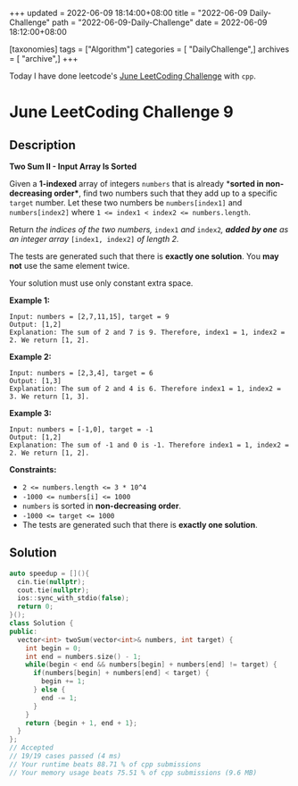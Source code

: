 +++
updated = 2022-06-09 18:14:00+08:00
title = "2022-06-09 Daily-Challenge"
path = "2022-06-09-Daily-Challenge"
date = 2022-06-09 18:12:00+08:00

[taxonomies]
tags = ["Algorithm"]
categories = [ "DailyChallenge",]
archives = [ "archive",]
+++

Today I have done leetcode's [June LeetCoding Challenge](https://leetcode.com/problems/two-sum-ii-input-array-is-sorted/) with `cpp`.

<!-- more -->

# June LeetCoding Challenge 9

## Description

**Two Sum II - Input Array Is Sorted**

Given a **1-indexed** array of integers `numbers` that is already ***sorted in non-decreasing order\***, find two numbers such that they add up to a specific `target` number. Let these two numbers be `numbers[index1]` and `numbers[index2]` where `1 <= index1 < index2 <= numbers.length`.

Return *the indices of the two numbers,* `index1` *and* `index2`*, **added by one** as an integer array* `[index1, index2]` *of length 2.*

The tests are generated such that there is **exactly one solution**. You **may not** use the same element twice.

Your solution must use only constant extra space.

 

**Example 1:**

```
Input: numbers = [2,7,11,15], target = 9
Output: [1,2]
Explanation: The sum of 2 and 7 is 9. Therefore, index1 = 1, index2 = 2. We return [1, 2].
```

**Example 2:**

```
Input: numbers = [2,3,4], target = 6
Output: [1,3]
Explanation: The sum of 2 and 4 is 6. Therefore index1 = 1, index2 = 3. We return [1, 3].
```

**Example 3:**

```
Input: numbers = [-1,0], target = -1
Output: [1,2]
Explanation: The sum of -1 and 0 is -1. Therefore index1 = 1, index2 = 2. We return [1, 2].
```

 

**Constraints:**

- `2 <= numbers.length <= 3 * 10^4`
- `-1000 <= numbers[i] <= 1000`
- `numbers` is sorted in **non-decreasing order**.
- `-1000 <= target <= 1000`
- The tests are generated such that there is **exactly one solution**.

## Solution

``` cpp
auto speedup = [](){
  cin.tie(nullptr);
  cout.tie(nullptr);
  ios::sync_with_stdio(false);
  return 0;
}();
class Solution {
public:
  vector<int> twoSum(vector<int>& numbers, int target) {
    int begin = 0;
    int end = numbers.size() - 1;
    while(begin < end && numbers[begin] + numbers[end] != target) {
      if(numbers[begin] + numbers[end] < target) {
        begin += 1;
      } else {
        end -= 1;
      }
    }
    return {begin + 1, end + 1};
  }
};
// Accepted
// 19/19 cases passed (4 ms)
// Your runtime beats 88.71 % of cpp submissions
// Your memory usage beats 75.51 % of cpp submissions (9.6 MB)
```
